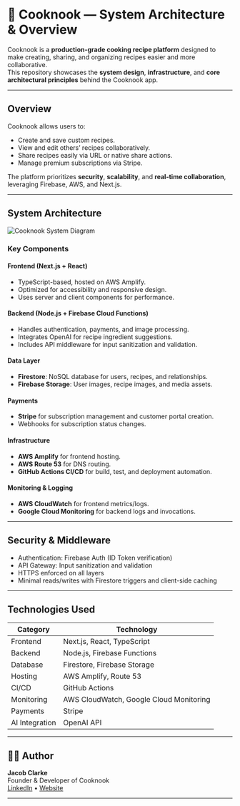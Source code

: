# 🍳 Cooknook — System Architecture & Overview

Cooknook is a **production-grade cooking recipe platform** designed to make creating, sharing, and organizing recipes easier and more collaborative.  
This repository showcases the **system design**, **infrastructure**, and **core architectural principles** behind the Cooknook app.

---

## Overview

Cooknook allows users to:
- Create and save custom recipes.
- View and edit others’ recipes collaboratively.
- Share recipes easily via URL or native share actions.
- Manage premium subscriptions via Stripe.

The platform prioritizes **security**, **scalability**, and **real-time collaboration**, leveraging Firebase, AWS, and Next.js.

---

## System Architecture

![Cooknook System Diagram](./docs/system-design-diagram.png)

### Key Components

#### **Frontend (Next.js + React)**
- TypeScript-based, hosted on AWS Amplify.
- Optimized for accessibility and responsive design.
- Uses server and client components for performance.

#### **Backend (Node.js + Firebase Cloud Functions)**
- Handles authentication, payments, and image processing.
- Integrates OpenAI for recipe ingredient suggestions.
- Includes API middleware for input sanitization and validation.

#### **Data Layer**
- **Firestore**: NoSQL database for users, recipes, and relationships.
- **Firebase Storage**: User images, recipe images, and media assets.

#### **Payments**
- **Stripe** for subscription management and customer portal creation.
- Webhooks for subscription status changes.

#### **Infrastructure**
- **AWS Amplify** for frontend hosting.
- **AWS Route 53** for DNS routing.
- **GitHub Actions CI/CD** for build, test, and deployment automation.

#### **Monitoring & Logging**
- **AWS CloudWatch** for frontend metrics/logs.
- **Google Cloud Monitoring** for backend logs and invocations.

---

## Security & Middleware

- Authentication: Firebase Auth (ID Token verification)
- API Gateway: Input sanitization and validation
- HTTPS enforced on all layers
- Minimal reads/writes with Firestore triggers and client-side caching

---

## Technologies Used

| Category | Technology |
|-----------|-------------|
| Frontend | Next.js, React, TypeScript |
| Backend | Node.js, Firebase Functions |
| Database | Firestore, Firebase Storage |
| Hosting | AWS Amplify, Route 53 |
| CI/CD | GitHub Actions |
| Monitoring | AWS CloudWatch, Google Cloud Monitoring |
| Payments | Stripe |
| AI Integration | OpenAI API |

---

## 👨‍🍳 Author
**Jacob Clarke**  
Founder & Developer of Cooknook  
[LinkedIn](https://linkedin.com/in/jacobclarke) • [Website](https://yourportfolio.com)

---
